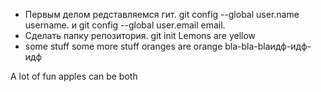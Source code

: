 * Первым делом редставляемся гит. git config --global user.name username. и git config --global user.email email. 
* Сделать папку репозитория. git init
 Lemons are yellow
* some stuff some more stuff
oranges are orange
bla-bla-blaидф-идф-идф




A lot of fun
apples can be both
